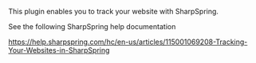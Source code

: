 This plugin enables you to track your website with SharpSpring.

See the following SharpSpring help documentation

https://help.sharpspring.com/hc/en-us/articles/115001069208-Tracking-Your-Websites-in-SharpSpring
